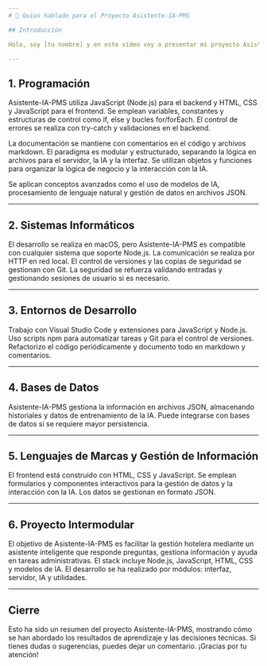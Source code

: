 ```yaml
---
# 🎤 Guion hablado para el Proyecto Asistente-IA-PMS

## Introducción

Hola, soy [tu nombre] y en este vídeo voy a presentar mi proyecto Asistente-IA-PMS, una aplicación que integra inteligencia artificial para asistir en la gestión hotelera. A lo largo de la presentación, responderé a preguntas técnicas sobre cómo está construido el proyecto y qué decisiones he tomado.

---
```


## 1. Programación

Asistente-IA-PMS utiliza JavaScript (Node.js) para el backend y HTML, CSS y JavaScript para el frontend. Se emplean variables, constantes y estructuras de control como if, else y bucles for/forEach. El control de errores se realiza con try-catch y validaciones en el backend.

La documentación se mantiene con comentarios en el código y archivos markdown. El paradigma es modular y estructurado, separando la lógica en archivos para el servidor, la IA y la interfaz. Se utilizan objetos y funciones para organizar la lógica de negocio y la interacción con la IA.

Se aplican conceptos avanzados como el uso de modelos de IA, procesamiento de lenguaje natural y gestión de datos en archivos JSON.

---

## 2. Sistemas Informáticos

El desarrollo se realiza en macOS, pero Asistente-IA-PMS es compatible con cualquier sistema que soporte Node.js. La comunicación se realiza por HTTP en red local. El control de versiones y las copias de seguridad se gestionan con Git. La seguridad se refuerza validando entradas y gestionando sesiones de usuario si es necesario.

---

## 3. Entornos de Desarrollo

Trabajo con Visual Studio Code y extensiones para JavaScript y Node.js. Uso scripts npm para automatizar tareas y Git para el control de versiones. Refactorizo el código periódicamente y documento todo en markdown y comentarios.

---

## 4. Bases de Datos

Asistente-IA-PMS gestiona la información en archivos JSON, almacenando historiales y datos de entrenamiento de la IA. Puede integrarse con bases de datos si se requiere mayor persistencia.

---

## 5. Lenguajes de Marcas y Gestión de Información

El frontend está construido con HTML, CSS y JavaScript. Se emplean formularios y componentes interactivos para la gestión de datos y la interacción con la IA. Los datos se gestionan en formato JSON.

---

## 6. Proyecto Intermodular

El objetivo de Asistente-IA-PMS es facilitar la gestión hotelera mediante un asistente inteligente que responde preguntas, gestiona información y ayuda en tareas administrativas. El stack incluye Node.js, JavaScript, HTML, CSS y modelos de IA. El desarrollo se ha realizado por módulos: interfaz, servidor, IA y utilidades.

---

## Cierre

Esto ha sido un resumen del proyecto Asistente-IA-PMS, mostrando cómo se han abordado los resultados de aprendizaje y las decisiones técnicas. Si tienes dudas o sugerencias, puedes dejar un comentario. ¡Gracias por tu atención!